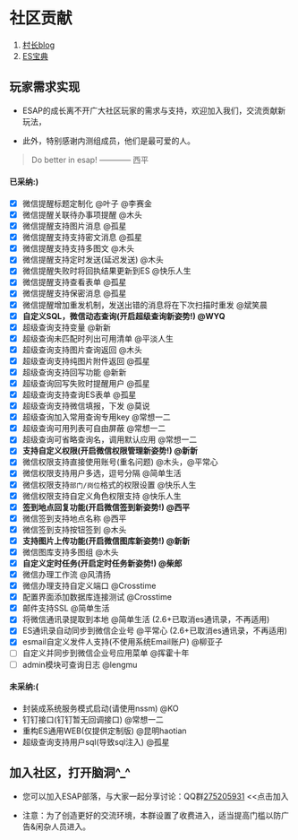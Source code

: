 # 社区贡献

1. [村长blog](http://ylin.wang)
2. [ES宝典](https://esbook.erp8.net)

## 玩家需求实现
* ESAP的成长离不开广大社区玩家的需求与支持，欢迎加入我们，交流贡献新玩法，

* 此外，特别感谢内测组成员，他们是最可爱的人。

> Do better in esap! ———— 西平

#### 已采纳:)
- [x] 微信提醒标题定制化 @叶子 @李赛金
- [x] 微信提醒关联待办事项提醒 @木头
- [x] 微信提醒支持图片消息 @孤星
- [x] 微信提醒支持支持密文消息 @孤星
- [x] 微信提醒支持支持多图文 @木头
- [x] 微信提醒支持定时发送(延迟发送) @木头
- [x] 微信提醒失败时将回执结果更新到ES @快乐人生
- [x] 微信提醒支持查看表单 @孤星
- [x] 微信提醒支持保密消息 @孤星
- [x] 微信提醒增加重发机制，发送出错的消息将在下次扫描时重发 @斌笑晨
- [x] **自定义SQL，微信动态查询(开启超级查询新姿势!) @WYQ**
- [x] 超级查询支持变量 @新新
- [x] 超级查询未匹配时列出可用清单 @平淡人生
- [x] 超级查询支持图片查询返回 @木头
- [x] 超级查询支持纯图片附件返回 @孤星
- [x] 超级查询支持回写功能 @新新
- [x] 超级查询回写失败时提醒用户 @孤星
- [x] 超级查询支持查询ES表单 @孤星
- [x] 超级查询支持微信填报，下发 @莫说
- [x] 超级查询加入常用查询专用key @常想一二
- [x] 超级查询可用列表可自由屏蔽 @常想一二
- [x] 超级查询可省略查询名，调用默认应用 @常想一二
- [x] **支持自定义权限(开启微信权限管理新姿势!)  @新新**
- [x] 微信权限支持直接使用账号(重名问题) @木头，@平常心
- [x] 微信权限支持用户多选，逗号分隔 @简单生活
- [x] 微信权限支持`部门/岗位`格式的权限设置 @快乐人生
- [x] 微信权限支持自定义角色权限支持 @快乐人生
- [x] **签到地点回复功能(开启微信签到新姿势!) @西平**
- [x] 微信签到支持地点名称 @西平
- [x] 微信签到支持按钮签到 @木头
- [x] **支持图片上传功能(开启微信图库新姿势!) @新新**
- [x] 微信图库支持多图组 @木头
- [x] **自定义定时任务(开启定时任务新姿势!) @柴郎**
- [x] 微信办理工作流 @风清扬
- [x] 微信办理支持自定义端口 @Crosstime
- [x] 配置界面添加数据库连接测试 @Crosstime
- [x] 邮件支持SSL @简单生活
- [x] 将微信通讯录提取到本地 @简单生活 (2.6+已取消es通讯录，不再适用)
- [x] ES通讯录自动同步到微信企业号 @平常心 (2.6+已取消es通讯录，不再适用)
- [x] esmail自定义发件人支持(不使用系统Email账户) @柳亚子
- [ ] 自定义并同步到微信企业号应用菜单 @挥霍十年
- [ ] admin模块可查询日志 @lengmu

#### 未采纳:(
- 封装成系统服务模式启动(请使用nssm) @KO 
- 钉钉接口(钉钉暂无回调接口) @常想一二
- 重构ES通用WEB(仅提供定制版) @昆明haotian
- 超级查询支持用户sql(导致sql注入) @孤星


## 加入社区，打开脑洞^_^
* 您可以加入ESAP部落，与大家一起分享讨论：QQ群[275205931](http://shang.qq.com/wpa/qunwpa?idkey=8065d28ea0b39649052de5d2aeab377014d268a5a9fa7463d4873b205233aaff) <<点击加入

* 注意：为了创造更好的交流环境，本群设置了收费进入，适当提高门槛以防广告&闲杂人员进入。